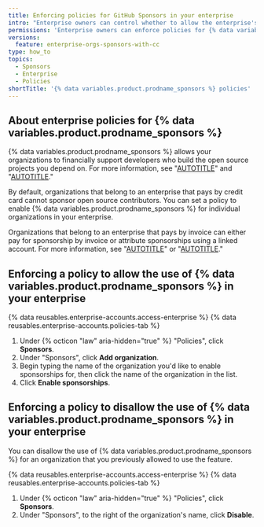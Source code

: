 ```yaml
---
title: Enforcing policies for GitHub Sponsors in your enterprise
intro: "Enterprise owners can control whether to allow the enterprise's organizations to sponsor open source projects."
permissions: 'Enterprise owners can enforce policies for {% data variables.product.prodname_sponsors %} in an enterprise.'
versions:
  feature: enterprise-orgs-sponsors-with-cc
type: how_to
topics:
  - Sponsors
  - Enterprise
  - Policies
shortTitle: '{% data variables.product.prodname_sponsors %} policies'
---
```


## About enterprise policies for {% data variables.product.prodname_sponsors %}

{% data variables.product.prodname_sponsors %} allows your organizations to financially support developers who build the open source projects you depend on. For more information, see "[AUTOTITLE](/sponsors/getting-started-with-github-sponsors/about-github-sponsors)" and "[AUTOTITLE](/sponsors/sponsoring-open-source-contributors/sponsoring-an-open-source-contributor)."

By default, organizations that belong to an enterprise that pays by credit card cannot sponsor open source contributors. You can set a policy to enable {% data variables.product.prodname_sponsors %} for individual organizations in your enterprise.

Organizations that belong to an enterprise that pays by invoice can either pay for sponsorship by invoice or attribute sponsorships using a linked account. For more information, see "[AUTOTITLE](/sponsors/sponsoring-open-source-contributors/paying-for-github-sponsors-by-invoice)" or "[AUTOTITLE](/sponsors/sponsoring-open-source-contributors/attributing-sponsorships-to-your-organization)."

## Enforcing a policy to allow the use of {% data variables.product.prodname_sponsors %} in your enterprise

{% data reusables.enterprise-accounts.access-enterprise %}
{% data reusables.enterprise-accounts.policies-tab %}
1. Under {% octicon "law" aria-hidden="true" %} "Policies", click **Sponsors**.
1. Under "Sponsors", click **Add organization**.
1. Begin typing the name of the organization you'd like to enable sponsorships for, then click the name of the organization in the list.
1. Click **Enable sponsorships**.

## Enforcing a policy to disallow the use of {% data variables.product.prodname_sponsors %} in your enterprise

You can disallow the use of {% data variables.product.prodname_sponsors %} for an organization that you previously allowed to use the feature.

{% data reusables.enterprise-accounts.access-enterprise %}
{% data reusables.enterprise-accounts.policies-tab %}
1. Under {% octicon "law" aria-hidden="true" %} "Policies", click **Sponsors**.
1. Under "Sponsors", to the right of the organization's name, click **Disable**.

